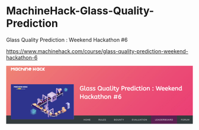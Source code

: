 # MachineHack-Glass-Quality-Prediction
Glass Quality Prediction : Weekend Hackathon #6

https://www.machinehack.com/course/glass-quality-prediction-weekend-hackathon-6

<img src="image.png">